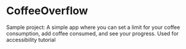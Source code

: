# CoffeeOverflow

Sample project:  A simple app where you can set a limit for your coffee consumption, add coffee consumed, and see your progress. Used for accessibility tutorial
